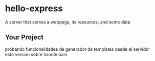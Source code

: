 # hello-express

A server that serves a webpage, its resources, and some data

## Your Project

probando funcionalidades de generador de templates desde el servidor esta version sobre handle bars
